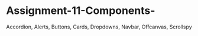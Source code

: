 # Assignment-11-Components-
Accordion, Alerts, Buttons, Cards, Dropdowns, Navbar, Offcanvas, Scrollspy
